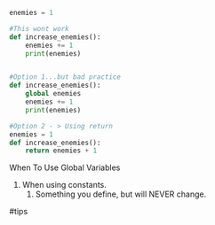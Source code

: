 
```python
enemies = 1

#This wont work
def increase_enemies():
    enemies += 1
    print(enemies)


#Option 1...but bad practice 
def increase_enemies():
	global enemies 
    enemies += 1
    print(enemies)

#Option 2 - > Using return 
enemies = 1
def increase_enemies():
    return enemies + 1
```



When To Use Global Variables

1. When using constants.
	1. Something you define, but will NEVER change.


#tips 